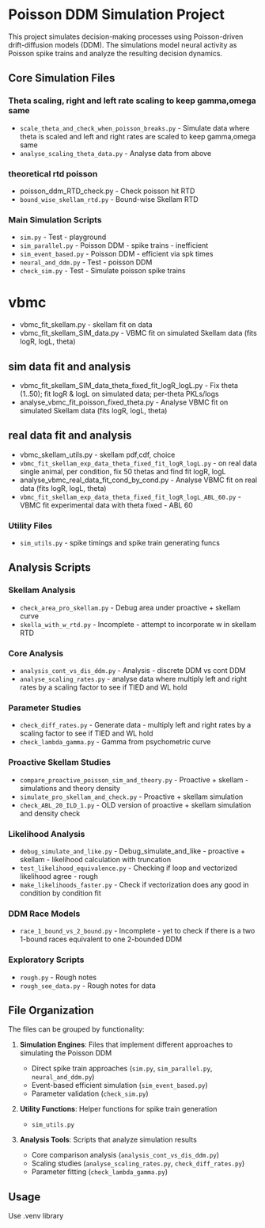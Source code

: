 # Poisson DDM Simulation Project

This project simulates decision-making processes using Poisson-driven drift-diffusion models (DDM). The simulations model neural activity as Poisson spike trains and analyze the resulting decision dynamics.

## Core Simulation Files

### Theta scaling, right and left rate scaling to keep gamma,omega same
- `scale_theta_and_check_when_poisson_breaks.py` - Simulate data where theta is scaled and left and right rates are scaled to keep gamma,omega same
- `analyse_scaling_theta_data.py` - Analyse data from above

### theoretical rtd poisson
- poisson_ddm_RTD_check.py - Check poisson hit RTD
- `bound_wise_skellam_rtd.py` - Bound-wise Skellam RTD

### Main Simulation Scripts
- `sim.py` - Test - playground
- `sim_parallel.py` - Poisson DDM - spike trains - inefficient
- `sim_event_based.py` - Poisson DDM - efficient via spk times
- `neural_and_ddm.py` - Test - poisson DDM
- `check_sim.py` - Test - Simulate poisson spike trains


# vbmc 
- vbmc_fit_skellam.py - skellam fit on data
- vbmc_fit_skellam_SIM_data.py - VBMC fit on simulated Skellam data (fits logR, logL, theta)

## sim data fit and analysis
- vbmc_fit_skellam_SIM_data_theta_fixed_fit_logR_logL.py - Fix theta (1..50); fit logR & logL on simulated data; per-theta PKLs/logs
- analyse_vbmc_fit_poisson_fixed_theta.py - Analyse VBMC fit on simulated Skellam data (fits logR, logL, theta)

## real data fit and analysis
- vbmc_skellam_utils.py - skellam pdf,cdf, choice
- `vbmc_fit_skellam_exp_data_theta_fixed_fit_logR_logL.py` - on real data single animal, per condition, fix 50 thetas and find fit logR, logL
- analyse_vbmc_real_data_fit_cond_by_cond.py - Analyse VBMC fit on real data (fits logR, logL, theta)
- `vbmc_fit_skellam_exp_data_theta_fixed_fit_logR_logL_ABL_60.py` - VBMC fit experimental data with theta fixed - ABL 60


### Utility Files
- `sim_utils.py` - spike timings and spike train generating funcs

## Analysis Scripts

### Skellam Analysis
- `check_area_pro_skellam.py` - Debug area under proactive + skellam curve
- `skella_with_w_rtd.py` - Incomplete - attempt to incorporate w in skellam RTD

### Core Analysis
- `analysis_cont_vs_dis_ddm.py` - Analysis - discrete DDM vs cont DDM
- `analyse_scaling_rates.py` - analyse data where multiply left and right rates by a scaling factor to see if TIED and WL hold

### Parameter Studies
- `check_diff_rates.py` - Generate data - multiply left and right rates by a scaling factor to see if TIED and WL hold
- `check_lambda_gamma.py` - Gamma from psychometric curve

### Proactive Skellam Studies
- `compare_proactive_poisson_sim_and_theory.py` - Proactive + skellam - simulations and theory density
- `simulate_pro_skellam_and_check.py` - Proactive + skellam simulation
- `check_ABL_20_ILD_1.py` - OLD version of proactive + skellam simulation and density check

### Likelihood Analysis
- `debug_simulate_and_like.py` - Debug_simulate_and_like - proactive + skellam - likelihood calculation with truncation
- `test_likelihood_equivalence.py` - Checking if loop and vectorized likelihood agree - rough
- `make_likelihoods_faster.py` - Check if vectorization does any good in condition by condition fit

### DDM Race Models
- `race_1_bound_vs_2_bound.py` - Incomplete - yet to check if there is a two 1-bound races equivalent to one 2-bounded DDM

### Exploratory Scripts
- `rough.py` - Rough notes
- `rough_see_data.py` - Rough notes for data

## File Organization

The files can be grouped by functionality:

1. **Simulation Engines**: Files that implement different approaches to simulating the Poisson DDM
   - Direct spike train approaches (`sim.py`, `sim_parallel.py`, `neural_and_ddm.py`)
   - Event-based efficient simulation (`sim_event_based.py`)
   - Parameter validation (`check_sim.py`)

2. **Utility Functions**: Helper functions for spike train generation
   - `sim_utils.py`

3. **Analysis Tools**: Scripts that analyze simulation results
   - Core comparison analysis (`analysis_cont_vs_dis_ddm.py`)
   - Scaling studies (`analyse_scaling_rates.py`, `check_diff_rates.py`)
   - Parameter fitting (`check_lambda_gamma.py`)

## Usage

Use .venv library